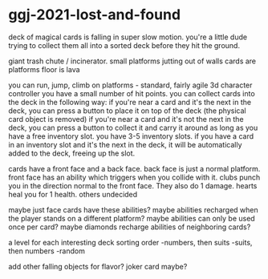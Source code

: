 # ggj-2021-lost-and-found
 
deck of magical cards is falling in super slow motion.
you're a little dude trying to collect them all into a sorted deck before they hit the ground.

giant trash chute / incinerator. small platforms jutting out of walls
cards are platforms
floor is lava

you can run, jump, climb on platforms - standard, fairly agile 3d character controller
you have a small number of hit points.
you can collect cards into the deck in the following way:
    if you're near a card and it's the next in the deck, you can press a button to place it on top of the deck (the physical card object is removed)
    if you're near a card and it's not the next in the deck, you can press a button to collect it and carry it around as long as you have a free inventory slot. you have 3-5 inventory slots.
    if you have a card in an inventory slot and it's the next in the deck, it will be automatically added to the deck, freeing up the slot.

cards have a front face and a back face. 
back face is just a normal platform.
front face has an ability which triggers when you collide with it.
clubs punch you in the direction normal to the front face. They also do 1 damage.
hearts heal you for 1 health.
others undecided

maybe just face cards have these abilities?
maybe abilities recharged when the player stands on a different platform?
maybe abilities can only be used once per card? 
maybe diamonds recharge abilities of neighboring cards?

a level for each interesting deck sorting order
    -numbers, then suits
    -suits, then numbers
    -random

add other falling objects for flavor? joker card maybe?